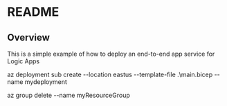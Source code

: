 # README

## Overview

This is a simple example of how to deploy an end-to-end app service for Logic Apps

az deployment sub create --location eastus --template-file .\main.bicep --name mydeployment

az group delete --name myResourceGroup
